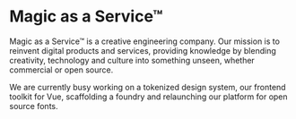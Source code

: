 # Magic as a Service™

Magic as a Service™ is a creative engineering company. Our mission is to reinvent digital products and services, providing knowledge by blending creativity, technology and culture into something unseen, whether commercial or open source.

We are currently busy working on a tokenized design system, our frontend toolkit for Vue, scaffolding a foundry and relaunching our platform for open source fonts.
